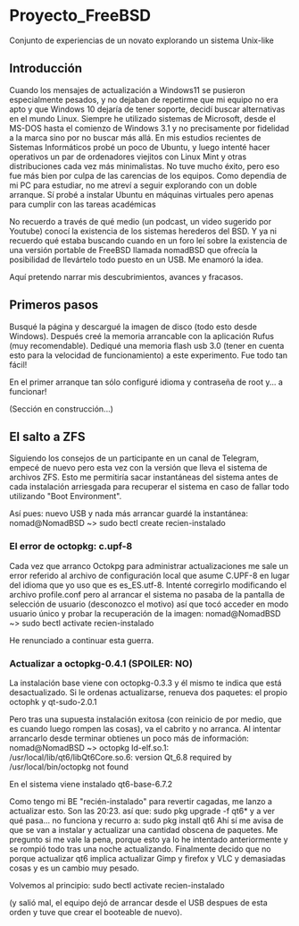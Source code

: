 # Proyecto_FreeBSD
Conjunto de experiencias de un novato explorando un sistema Unix-like

## Introducción


Cuando los mensajes de actualización a Windows11 se pusieron especialmente pesados, y no dejaban de repetirme que mi equipo no era apto y que Windows 10 dejaría de tener soporte, decidí buscar alternativas en el mundo Linux.
Siempre he utilizado sistemas de Microsoft, desde el MS-DOS hasta el comienzo de Windows 3.1 y no precisamente por fidelidad a la marca sino por no buscar más allá.
En mis estudios recientes de Sistemas Informáticos probé un poco de Ubuntu, y luego intenté hacer operativos un par de ordenadores viejitos con Linux Mint y otras distribuciones cada vez más minimalistas. No tuve mucho éxito, pero eso fue más bien por culpa de las carencias de los equipos.
Como dependía de mi PC para estudiar, no me atreví a seguir explorando con un doble arranque. Sí probé a instalar Ubuntu en máquinas virtuales pero apenas para cumplir con las tareas académicas

No recuerdo a través de qué medio (un podcast, un video sugerido por Youtube) conocí la existencia de los sistemas herederos del BSD. Y ya ni recuerdo qué estaba buscando cuando en un foro leí sobre la existencia de una versión portable de FreeBSD llamada nomadBSD que ofrecía la posibilidad de llevártelo todo puesto en un USB. Me enamoró la idea. 

Aquí pretendo narrar mis descubrimientos, avances y fracasos. 


## Primeros pasos

Busqué la página y descargué la imagen de disco (todo esto desde Windows).
Después creé la memoria arrancable con la aplicación Rufus (muy recomendable).
Dediqué una memoria flash usb 3.0 (tener en cuenta esto para la velocidad de funcionamiento) a este experimento.
Fue todo tan fácil!

En el primer arranque tan sólo configuré idioma y contraseña de root y... a funcionar!

(Sección en construcción...)


## El salto a ZFS

Siguiendo los consejos de un participante en un canal de Telegram, empecé de nuevo pero esta vez con la versión que lleva el sistema de archivos ZFS. 
Esto me permitiría sacar instantáneas del sistema antes de cada instalación arriesgada para recuperar el sistema en caso de fallar todo utilizando "Boot Environment".

Así pues: nuevo USB y nada más arrancar guardé la instantánea: 
nomad@NomadBSD ~> sudo bectl create recien-instalado


### El error de octopkg: c.upf-8

Cada vez que arranco Octokpg para administrar actualizaciones me sale un error referido al archivo de configuración local que asume C.UPF-8 en lugar del idioma que yo uso que es es_ES.utf-8. Intenté corregirlo modificando el archivo profile.conf pero al arrancar el sistema no pasaba de la pantalla de selección de usuario (desconozco el motivo) así que tocó acceder en modo usuario único y probar la recuperación de la imagen: 
nomad@NomadBSD ~> sudo bectl activate recien-instalado

He renunciado a continuar esta guerra. 

### Actualizar a octopkg-0.4.1 (SPOILER: NO)

La instalación base viene con octopkg-0.3.3 y él mismo te indica que está desactualizado. Si le ordenas actualizarse, renueva dos paquetes: 
el propio octophk y qt-sudo-2.0.1

Pero tras una supuesta instalación exitosa (con reinicio de por medio, que es cuando luego rompen las cosas), va el cabrito y no arranca.
Al intentar arrancarlo desde terminar obtienes un poco más de información: 
nomad@NomadBSD ~> octopkg 
ld-elf.so.1: /usr/local/lib/qt6/libQt6Core.so.6: version Qt_6.8 required by /usr/local/bin/octopkg not found

En el sistema viene instalado qt6-base-6.7.2 

Como tengo mi BE "recién-instalado" para revertir cagadas, me lanzo a actualizar esto. Son las 20:23.
así que:  sudo pkg upgrade -f qt6\* y a ver qué pasa... 
no funciona y recurro a: sudo pkg install qt6
Ahí sí me avisa de que se van a instalar y actualizar una cantidad obscena de paquetes.
Me pregunto si me vale la pena, porque esto ya lo he intentado anteriormente y se rompió todo tras una noche actualizando.
Finalmente decido que no porque actualizar qt6 implica actualizar Gimp y firefox y VLC y demasiadas cosas y es un cambio muy pesado.

Volvemos al principio: sudo bectl activate recien-instalado

(y salió mal, el equipo dejó de arrancar desde el USB despues de esta orden y tuve que crear el booteable de nuevo). 






